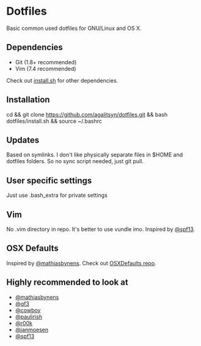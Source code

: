 # Dotfiles

Basic common used dotfiles for GNU/Linux and OS X.

## Dependencies

* Git (1.8+ recommended)
* Vim (7.4 recommended)

Check out [install.sh](https://github.com/agalitsyn/dotfiles/blob/master/install.sh) for other dependencies.

## Installation

cd && git clone https://github.com/agalitsyn/dotfiles.git && bash dotfiles/install.sh && source ~/.bashrc

## Updates

Based on symlinks. I don't like physically separate files in $HOME and dotfiles folders. So no sync script needed, just git pull.

## User specific settings

Just use .bash_extra for private settings

## Vim

No .vim directory in repo. It's better to use vundle imo.
Inspired by [@spf13](https://github.com/spf13/spf13-vim).

## OSX Defaults

Inspired by [@mathiasbynens](http://mths.be/osx).
Check out [OSXDefaults repo](https://github.com/kevinSuttle/OSXDefaults).

## Highly recommended to look at
* [@mathiasbynens](https://github.com/mathiasbynens/dotfiles)
* [@gf3](https://github.com/gf3/dotfiles)
* [@cowboy](https://github.com/cowboy/dotfiles)
* [@paulirish](https://github.com/paulirish/dotfiles)
* [@r00k](https://github.com/r00k/dotfiles)
* [@janmoesen](https://github.com/janmoesen/tilde)
* [@spf13](https://github.com/spf13/spf13-vim)
